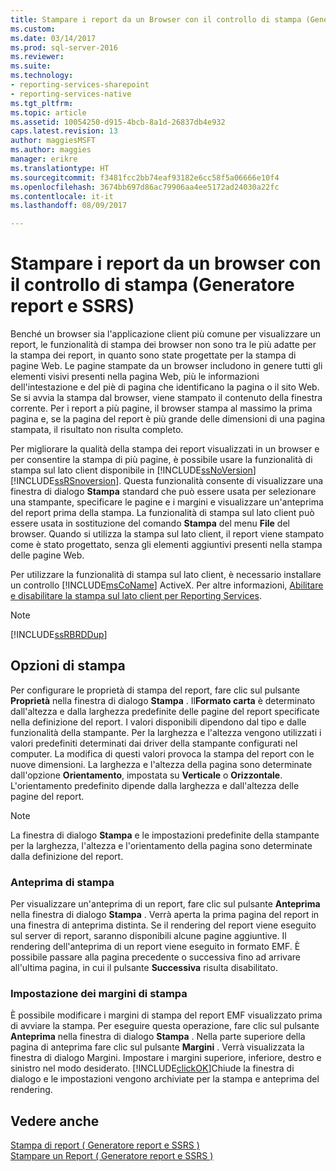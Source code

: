 ```yaml
---
title: Stampare i report da un Browser con il controllo di stampa (Generatore Report e SSRS) | Documenti Microsoft
ms.custom: 
ms.date: 03/14/2017
ms.prod: sql-server-2016
ms.reviewer: 
ms.suite: 
ms.technology:
- reporting-services-sharepoint
- reporting-services-native
ms.tgt_pltfrm: 
ms.topic: article
ms.assetid: 10054250-d915-4bcb-8a1d-26837db4e932
caps.latest.revision: 13
author: maggiesMSFT
ms.author: maggies
manager: erikre
ms.translationtype: HT
ms.sourcegitcommit: f3481fcc2bb74eaf93182e6cc58f5a06666e10f4
ms.openlocfilehash: 3674bb697d86ac79906aa4ee5172ad24030a22fc
ms.contentlocale: it-it
ms.lasthandoff: 08/09/2017

---
```

# <a name="print-reports-from-a-browser-with-the-print-control-report-builder-and-ssrs"></a>Stampare i report da un browser con il controllo di stampa (Generatore report e SSRS)
  Benché un browser sia l'applicazione client più comune per visualizzare un report, le funzionalità di stampa dei browser non sono tra le più adatte per la stampa dei report, in quanto sono state progettate per la stampa di pagine Web. Le pagine stampate da un browser includono in genere tutti gli elementi visivi presenti nella pagina Web, più le informazioni dell'intestazione e del piè di pagina che identificano la pagina o il sito Web. Se si avvia la stampa dal browser, viene stampato il contenuto della finestra corrente. Per i report a più pagine, il browser stampa al massimo la prima pagina e, se la pagina del report è più grande delle dimensioni di una pagina stampata, il risultato non risulta completo.  
  
 Per migliorare la qualità della stampa dei report visualizzati in un browser e per consentire la stampa di più pagine, è possibile usare la funzionalità di stampa sul lato client disponibile in [!INCLUDE[ssNoVersion](../../includes/ssnoversion-md.md)] [!INCLUDE[ssRSnoversion](../../includes/ssrsnoversion-md.md)]. Questa funzionalità consente di visualizzare una finestra di dialogo **Stampa** standard che può essere usata per selezionare una stampante, specificare le pagine e i margini e visualizzare un'anteprima del report prima della stampa. La funzionalità di stampa sul lato client può essere usata in sostituzione del comando **Stampa** del menu **File** del browser. Quando si utilizza la stampa sul lato client, il report viene stampato come è stato progettato, senza gli elementi aggiuntivi presenti nella stampa delle pagine Web.  
  
 Per utilizzare la funzionalità di stampa sul lato client, è necessario installare un controllo [!INCLUDE[msCoName](../../includes/msconame-md.md)] ActiveX. Per altre informazioni, [Abilitare e disabilitare la stampa sul lato client per Reporting Services](../../reporting-services/report-server/enable-and-disable-client-side-printing-for-reporting-services.md).  
  
> [!NOTE]  
>  [!INCLUDE[ssRBRDDup](../../includes/ssrbrddup-md.md)]  
  
## <a name="print-options"></a>Opzioni di stampa  
 Per configurare le proprietà di stampa del report, fare clic sul pulsante **Proprietà** nella finestra di dialogo **Stampa** . Il**Formato carta** è determinato dall'altezza e dalla larghezza predefinite delle pagine del report specificate nella definizione del report. I valori disponibili dipendono dal tipo e dalle funzionalità della stampante. Per la larghezza e l'altezza vengono utilizzati i valori predefiniti determinati dai driver della stampante configurati nel computer. La modifica di questi valori provoca la stampa del report con le nuove dimensioni. La larghezza e l'altezza della pagina sono determinate dall'opzione **Orientamento**, impostata su **Verticale** o **Orizzontale**. L'orientamento predefinito dipende dalla larghezza e dall'altezza delle pagine del report.  
  
> [!NOTE]  
>  La finestra di dialogo **Stampa** e le impostazioni predefinite della stampante per la larghezza, l'altezza e l'orientamento della pagina sono determinate dalla definizione del report.  
  
### <a name="print-preview"></a>Anteprima di stampa  
 Per visualizzare un'anteprima di un report, fare clic sul pulsante **Anteprima** nella finestra di dialogo **Stampa** . Verrà aperta la prima pagina del report in una finestra di anteprima distinta. Se il rendering del report viene eseguito sul server di report, saranno disponibili alcune pagine aggiuntive. Il rendering dell'anteprima di un report viene eseguito in formato EMF. È possibile passare alla pagina precedente o successiva fino ad arrivare all'ultima pagina, in cui il pulsante **Successiva** risulta disabilitato.  
  
### <a name="adjusting-print-margins"></a>Impostazione dei margini di stampa  
 È possibile modificare i margini di stampa del report EMF visualizzato prima di avviare la stampa. Per eseguire questa operazione, fare clic sul pulsante **Anteprima** nella finestra di dialogo **Stampa** . Nella parte superiore della pagina di anteprima fare clic sul pulsante **Margini** . Verrà visualizzata la finestra di dialogo Margini. Impostare i margini superiore, inferiore, destro e sinistro nel modo desiderato. [!INCLUDE[clickOK](../../includes/clickok-md.md)]Chiude la finestra di dialogo e le impostazioni vengono archiviate per la stampa e anteprima del rendering.  
  
## <a name="see-also"></a>Vedere anche  
 [Stampa di report &#40; Generatore report e SSRS &#41;](../../reporting-services/report-builder/print-reports-report-builder-and-ssrs.md)   
 [Stampare un Report &#40; Generatore report e SSRS &#41;](../../reporting-services/report-builder/print-a-report-report-builder-and-ssrs.md)  
  
  
